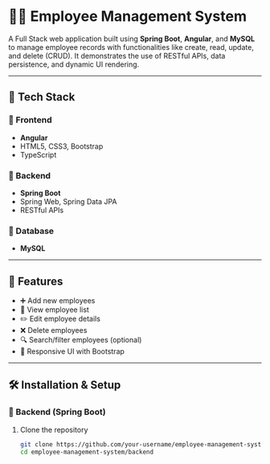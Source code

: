 # 🧑‍💼 Employee Management System

A Full Stack web application built using **Spring Boot**, **Angular**, and **MySQL** to manage employee records with functionalities like create, read, update, and delete (CRUD). 
It demonstrates the use of RESTful APIs, data persistence, and dynamic UI rendering.

---

## 🔧 Tech Stack

### 🔹 Frontend
- **Angular** 
- HTML5, CSS3, Bootstrap
- TypeScript

### 🔹 Backend
- **Spring Boot**
- Spring Web, Spring Data JPA
- RESTful APIs

### 🔹 Database
- **MySQL**

---

## 🚀 Features

- ➕ Add new employees  
- 📄 View employee list  
- ✏️ Edit employee details  
- ❌ Delete employees  
- 🔍 Search/filter employees (optional)
- 📱 Responsive UI with Bootstrap

---

## 🛠️ Installation & Setup

### 🔹 Backend (Spring Boot)

1. Clone the repository
   ```bash
   git clone https://github.com/your-username/employee-management-system.git
   cd employee-management-system/backend
